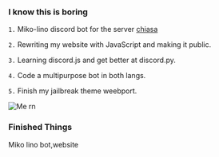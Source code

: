 ### I know this is boring
```1.``` Miko-lino discord bot for the server [chiasa](https://discord.gg/fefSKDf)

```2.``` Rewriting my website with JavaScript and making it public.

```3.``` Learning discord.js and get better at discord.py. 

```4.``` Code a multipurpose bot in both langs.

```5.``` Finish my jailbreak theme weebport.


![Me rn](B33E7E70-A9D1-4690-B51B-5E76E7ACCE9B.jpeg)
### Finished Things
Miko lino bot,website
